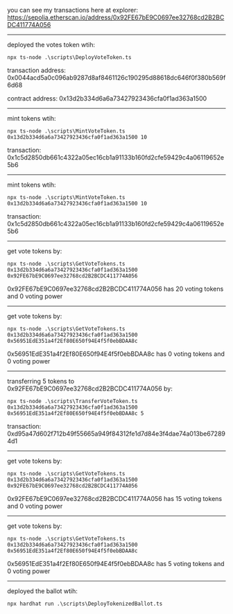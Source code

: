 you can see my transactions here at explorer:
https://sepolia.etherscan.io/address/0x92FE67bE9C0697ee32768cd2B2BCDC411774A056

---

deployed the votes token wtih:
```shell
npx ts-node .\scripts\DeployVoteToken.ts 
```
transaction address:  0x0044acd5a0c096ab9287d8af8461126c190295d88618dc646f0f380b569f6d68

contract address:  0x13d2b334d6a6a73427923436cfa0f1ad363a1500

---

mint tokens wtih:
```shell
npx ts-node .\scripts\MintVoteToken.ts 0x13d2b334d6a6a73427923436cfa0f1ad363a1500 10
```
transaction:  0x1c5d2850db661c4322a05ec16cb1a91133b160fd2cfe59429c4a06119652e5b6


---

mint tokens wtih:
```shell
npx ts-node .\scripts\MintVoteToken.ts 0x13d2b334d6a6a73427923436cfa0f1ad363a1500 10
```
transaction:  0x1c5d2850db661c4322a05ec16cb1a91133b160fd2cfe59429c4a06119652e5b6


---

get vote tokens by:
```shell
npx ts-node .\scripts\GetVoteTokens.ts 0x13d2b334d6a6a73427923436cfa0f1ad363a1500 0x92FE67bE9C0697ee32768cd2B2BCDC411774A056
```
0x92FE67bE9C0697ee32768cd2B2BCDC411774A056 has 20 voting tokens and 0 voting power

---

get vote tokens by:
```shell
npx ts-node .\scripts\GetVoteTokens.ts 0x13d2b334d6a6a73427923436cfa0f1ad363a1500 0x56951EdE351a4f2Ef80E650f94E4f5f0ebBDAA8c
```
0x56951EdE351a4f2Ef80E650f94E4f5f0ebBDAA8c has 0 voting tokens and 0 voting power

---


transferring 5 tokens to 0x92FE67bE9C0697ee32768cd2B2BCDC411774A056 by:
```shell
npx ts-node .\scripts\TransferVoteToken.ts 0x13d2b334d6a6a73427923436cfa0f1ad363a1500 0x56951EdE351a4f2Ef80E650f94E4f5f0ebBDAA8c 5
```
transaction: 0xd95a47d602f712b49f55665a949f84312fe1d7d84e3f4dae74a013be672894d1


---

get vote tokens by:
```shell
npx ts-node .\scripts\GetVoteTokens.ts 0x13d2b334d6a6a73427923436cfa0f1ad363a1500 0x92FE67bE9C0697ee32768cd2B2BCDC411774A056
```
0x92FE67bE9C0697ee32768cd2B2BCDC411774A056 has 15 voting tokens and 0 voting power

---

get vote tokens by:
```shell
npx ts-node .\scripts\GetVoteTokens.ts 0x13d2b334d6a6a73427923436cfa0f1ad363a1500 0x56951EdE351a4f2Ef80E650f94E4f5f0ebBDAA8c
```
0x56951EdE351a4f2Ef80E650f94E4f5f0ebBDAA8c has 5 voting tokens and 0 voting power

---
deployed the ballot wtih:
```shell
npx hardhat run .\scripts\DeployTokenizedBallot.ts 
```




